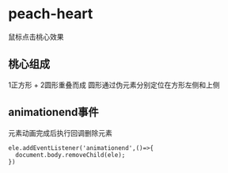 # peach-heart
鼠标点击桃心效果
## 桃心组成
1正方形 + 2圆形重叠而成  圆形通过伪元素分别定位在方形左侧和上侧
## animationend事件
元素动画完成后执行回调删除元素
```
ele.addEventListener('animationend',()=>{
  document.body.removeChild(ele);
})
```
